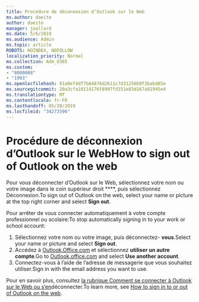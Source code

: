 ```yaml
---
title: Procédure de déconnexion d’Outlook sur le Web
ms.author: daeite
author: daeite
manager: joallard
ms.date: 5/6/2019
ms.audience: Admin
ms.topic: article
ROBOTS: NOINDEX, NOFOLLOW
localization_priority: Normal
ms.collection: Adm_O365
ms.custom:
- "8000008"
- "1993"
ms.openlocfilehash: 81a0ef4df7b64878d2611c7d31256b9f3babd85e
ms.sourcegitcommit: 20a3cfa10114176f8997fd151e83d167a81945e4
ms.translationtype: MT
ms.contentlocale: fr-FR
ms.lasthandoff: 05/20/2019
ms.locfileid: "34273596"
---
```

# <a name="how-to-sign-out-of-outlook-on-the-web"></a><span data-ttu-id="8cebc-102">Procédure de déconnexion d’Outlook sur le Web</span><span class="sxs-lookup"><span data-stu-id="8cebc-102">How to sign out of Outlook on the web</span></span>

<span data-ttu-id="8cebc-103">Pour vous déconnecter d’Outlook sur le Web, sélectionnez votre nom ou votre image dans le coin supérieur droit \*\*\*\*, puis sélectionnez Déconnexion.</span><span class="sxs-lookup"><span data-stu-id="8cebc-103">To sign out of Outlook on the web, select your name or picture at the top right corner and select **Sign out**.</span></span>

<span data-ttu-id="8cebc-104">Pour arrêter de vous connecter automatiquement à votre compte professionnel ou scolaire:</span><span class="sxs-lookup"><span data-stu-id="8cebc-104">To stop automatically signing in to your work or school account:</span></span>

1. <span data-ttu-id="8cebc-105">Sélectionnez votre nom ou votre image, puis déconnectez- **vous**.</span><span class="sxs-lookup"><span data-stu-id="8cebc-105">Select your name or picture and select **Sign out**.</span></span>
1. <span data-ttu-id="8cebc-106">Accédez à [Outlook.Office.com](https://outlook.office.com/) et sélectionnez **utiliser un autre compte**.</span><span class="sxs-lookup"><span data-stu-id="8cebc-106">Go to [Outlook.office.com](https://outlook.office.com/) and select **Use another account**.</span></span>
1. <span data-ttu-id="8cebc-107">Connectez-vous à l’aide de l’adresse de messagerie que vous souhaitez utiliser.</span><span class="sxs-lookup"><span data-stu-id="8cebc-107">Sign in with the email address you want to use.</span></span>

<span data-ttu-id="8cebc-108">Pour en savoir plus, consultez [la rubrique Comment se connecter à Outlook sur le Web ou s’en](https://support.office.com/article/763fab4d-0138-4814-b450-37fc286bcb79)déconnecter.</span><span class="sxs-lookup"><span data-stu-id="8cebc-108">To learn more, see [How to sign in to or out of Outlook on the web](https://support.office.com/article/763fab4d-0138-4814-b450-37fc286bcb79).</span></span>